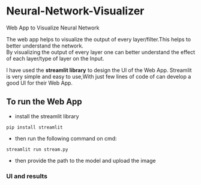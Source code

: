 # Neural-Network-Visualizer
Web App to Visualize Neural Network

The web app helps to visualize the output of every layer/filter.This helps to better understand the network. <br />
By visualizing the output of every layer one can better understand the effect of each layer/type of layer on the Input. <br />

I have used the **streamlit library** to design the UI of the Web App. Streamlit is very simple and easy to use,With just few lines of code of can develop a good UI for their Web App.

## To run the Web App
- install the streamlit library
~~~ 
pip install streamlit
~~~
- then run the following command on cmd: 
~~~
streamlit run stream.py
~~~
- then provide the path to the model and upload the image

### UI and results

